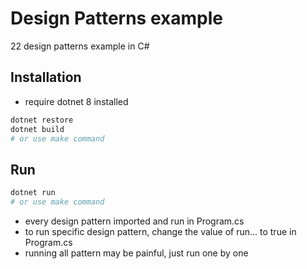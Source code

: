 # Design Patterns example

22 design patterns example in C#

## Installation
- require dotnet 8 installed

```bash
dotnet restore
dotnet build
# or use make command
```

## Run

```bash
dotnet run
# or use make command
```

- every design pattern imported and run in Program.cs
- to run specific design pattern, change the value of run... to true in Program.cs
- running all pattern may be painful, just run one by one